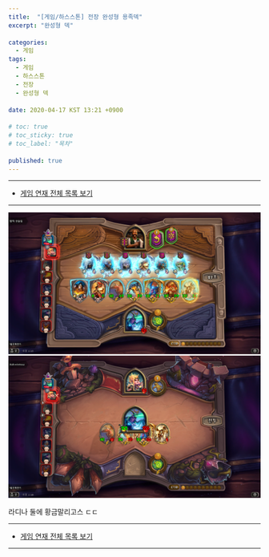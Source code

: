 ```yaml
---
title:  "[게임/하스스톤] 전장 완성형 용족덱"
excerpt: "완성형 덱"

categories:
  - 게임
tags:
  - 게임
  - 하스스톤
  - 전장
  - 완성형 덱

date: 2020-04-17 KST 13:21 +0900

# toc: true
# toc_sticky: true
# toc_label: "목차"

published: true
---
```


- - -

 - [게임 연재 전체 목록 보기](/games)

- - -

![](/assets/images/posts/games/hs/bg-perfect-dragon1.png)
![](/assets/images/posts/games/hs/bg-perfect-dragon2.png)

라디나 둘에 황금말리고스 ㄷㄷ

- - -

 - [게임 연재 전체 목록 보기](/games)

- - -